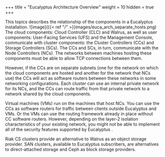 +++
title = "Eucalyptus Architecture Overview"
weight = 10
hidden = true
+++

This topics describes the relationship of the components in a Eucalyptus installation.
![image]({{< ref "/" >}}images/euca_arch_separate_hosts.png)
The cloud components: Cloud Controller (CLC) and Walrus, as well as user components: User-Facing Services (UFS) and the Management Console, communicate with cluster components: the Cluster Controllers (CCs) and Storage Controllers (SCs). The CCs and SCs, in turn, communicate with the Node Controllers (NCs). The networks between machines hosting these components must be able to allow TCP connections between them. 

However, if the CCs are on separate subnets (one for the network on which the cloud components are hosted and another for the network that NCs use) the CCs will act as software routers between these networks in some networking configurations. Each cluster can use an internal private network for its NCs, and the CCs can route traffic from that private network to a network shared by the cloud components. 

Virtual machines (VMs) run on the machines that host NCs. You can use the CCs as software routers for traffic between clients outside Eucalyptus and VMs. Or the VMs can use the routing framework already in place without CC software routers. However, depending on the layer-2 isolation characteristics of your existing network, you might not be able to implement all of the security features supported by Eucalyptus . 

Riak CS clusters provide an alternative to Walrus as an object storage provider. SAN clusters, available to Eucalyptus subscribers, are alternatives to direct-attached storage and Ceph as block storage providers. 

